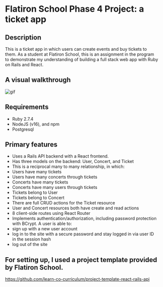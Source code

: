 # Flatiron School Phase 4 Project: a ticket app

## Description

This is a ticket app in which users can create events and buy tickets to them. As a student at Flatiron School, this is an assignment in the program to demonstrate my understanding of building a full stack web app with Ruby on Rails and React.

## A visual walkthrough

![gif](https://user-images.githubusercontent.com/63696062/192357209-47cf877d-1465-4bf4-a664-43fbe4ec48a4.gif)

## Requirements
* Ruby 2.7.4
* NodeJS (v16), and npm
* Postgresql

## Primary features
* Uses a Rails API backend with a React frontend.
* Has three models on the backend: User, Concert, and Ticket
* This is a reciprocal many to many relationship, in which:
* Users have many tickets
* Users have many concerts through tickets
* Concerts have many tickets
* Concerts have many users through tickets
* Tickets belong to User
* Tickets belong to Concert
* There are full CRUD actions for the Ticket resource
* User and Concert resources both have create and read actions
* 8 client-side routes using React Router
* Implements authentication/authorization, including password protection with BCrypt. A user is able to:
* sign up with a new user account
* log in to the site with a secure password and stay logged in via user ID in the session hash
* log out of the site

## For setting up, I used a project template provided by Flatiron School.

https://github.com/learn-co-curriculum/project-template-react-rails-api
